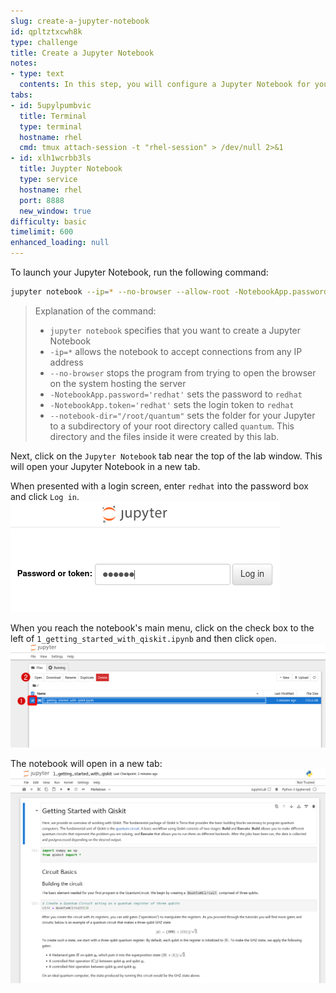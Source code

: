 ```yaml
---
slug: create-a-jupyter-notebook
id: qpltztxcwh8k
type: challenge
title: Create a Jupyter Notebook
notes:
- type: text
  contents: In this step, you will configure a Jupyter Notebook for your code.
tabs:
- id: 5upylpumbvic
  title: Terminal
  type: terminal
  hostname: rhel
  cmd: tmux attach-session -t "rhel-session" > /dev/null 2>&1
- id: xlh1wcrbb3ls
  title: Juypter Notebook
  type: service
  hostname: rhel
  port: 8888
  new_window: true
difficulty: basic
timelimit: 600
enhanced_loading: null
---
```

To launch your Jupyter Notebook, run the following command:
```bash
jupyter notebook --ip=* --no-browser --allow-root -NotebookApp.password='redhat' -NotebookApp.token='redhat' --notebook-dir="/root/quantum"
```
>Explanation of the command:
> * `jupyter notebook` specifies that you want to create a Jupyter Notebook
> * `-ip=*` allows the notebook to accept connections from any IP address
> * `--no-browser` stops the program from trying to open the browser on the system hosting the server
> * `-NotebookApp.password='redhat'` sets the password to `redhat`
> * `-NotebookApp.token='redhat'` sets the login token to `redhat`
> * `--notebook-dir="/root/quantum"` sets the folder for your Jupyter to a subdirectory of your root directory called `quantum`. This directory and the files inside it were created by this lab.

Next, click on the `Jupyter Notebook` tab near the top of the lab window. This will open your Jupyter Notebook in a new tab.

When presented with a login screen, enter `redhat` into the password box and click `Log in`.
![](../assets/jupyter-login.png)

When you reach the notebook's main menu, click on the check box to the left of `1_getting_started_with_qiskit.ipynb` and then click `open`.
![](../assets/jupyter-select.png)

The notebook will open in a new tab:
![](../assets/jupyter-notebook-begin.png)